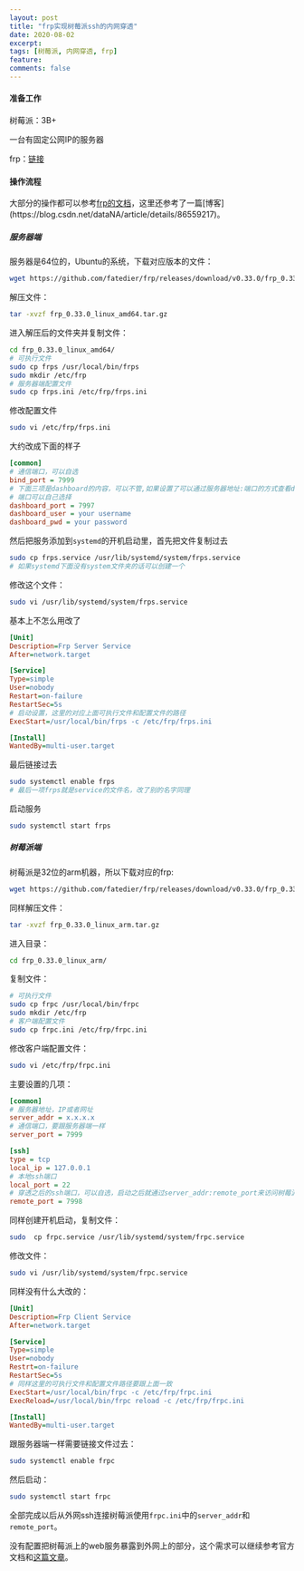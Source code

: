 ```yaml
---
layout: post
title: "frp实现树莓派ssh的内网穿透"
date: 2020-08-02
excerpt: 
tags: [树莓派, 内网穿透, frp]
feature: 
comments: false
---
```


#### 准备工作

树莓派：3B+

一台有固定公网IP的服务器

frp：[链接](https://github.com/fatedier/frp/releases)

#### 操作流程

大部分的操作都可以参考[frp的文档]([https://github.com/fatedier/frp/blob/master/README_zh.md#%E5%BC%80%E5%8F%91%E7%8A%B6%E6%80%81](https://github.com/fatedier/frp/blob/master/README_zh.md#开发状态))，这里还参考了一篇[博客](https://blog.csdn.net/dataNA/article/details/86559217)。

##### 服务器端

服务器是64位的，Ubuntu的系统，下载对应版本的文件：

```bash
wget https://github.com/fatedier/frp/releases/download/v0.33.0/frp_0.33.0_linux_amd64.tar.gz
```

解压文件：

```bash
tar -xvzf frp_0.33.0_linux_amd64.tar.gz
```

进入解压后的文件夹并复制文件：

```bash
cd frp_0.33.0_linux_amd64/
# 可执行文件
sudo cp frps /usr/local/bin/frps 
sudo mkdir /etc/frp
# 服务器端配置文件
sudo cp frps.ini /etc/frp/frps.ini
```

修改配置文件

```bash
sudo vi /etc/frp/frps.ini
```

大约改成下面的样子

```ini
[common]
# 通信端口，可以自选
bind_port = 7999
# 下面三项是dashboard的内容，可以不管,如果设置了可以通过服务器地址:端口的方式查看dashboard
# 端口可以自己选择
dashboard_port = 7997
dashboard_user = your username
dashboard_pwd = your password
```

然后把服务添加到`systemd`的开机启动里，首先把文件复制过去

```bash
sudo cp frps.service /usr/lib/systemd/system/frps.service
# 如果systemd下面没有system文件夹的话可以创建一个
```

修改这个文件：

```bash
sudo vi /usr/lib/systemd/system/frps.service
```

基本上不怎么用改了

```ini
[Unit]
Description=Frp Server Service
After=network.target

[Service]
Type=simple
User=nobody
Restart=on-failure
RestartSec=5s
# 启动设置，这里的对应上面可执行文件和配置文件的路径
ExecStart=/usr/local/bin/frps -c /etc/frp/frps.ini

[Install]
WantedBy=multi-user.target
```

最后链接过去

```bash
sudo systemctl enable frps
# 最后一项frps就是service的文件名，改了别的名字同理
```

启动服务

```bash
sudo systemctl start frps
```

##### 树莓派端

树莓派是32位的arm机器，所以下载对应的frp:

```bash
wget https://github.com/fatedier/frp/releases/download/v0.33.0/frp_0.33.0_linux_arm.tar.gz
```

同样解压文件：

```bash
tar -xvzf frp_0.33.0_linux_arm.tar.gz
```

进入目录：

```bash
cd frp_0.33.0_linux_arm/
```

复制文件：

```bash
# 可执行文件
sudo cp frpc /usr/local/bin/frpc 
sudo mkdir /etc/frp
# 客户端配置文件
sudo cp frpc.ini /etc/frp/frpc.ini
```

修改客户端配置文件：

```bash
sudo vi /etc/frp/frpc.ini
```

主要设置的几项：

```ini
[common]
# 服务器地址，IP或者网址
server_addr = x.x.x.x
# 通信端口，要跟服务器端一样
server_port = 7999

[ssh]
type = tcp               
local_ip = 127.0.0.1
# 本地ssh端口
local_port = 22
# 穿透之后的ssh端口，可以自选，启动之后就通过server_addr:remote_port来访问树莓派的ssh
remote_port = 7998
```

同样创建开机启动，复制文件：

```bash
sudo  cp frpc.service /usr/lib/systemd/system/frpc.service
```

修改文件：

```bash
sudo vi /usr/lib/systemd/system/frpc.service
```

同样没有什么大改的：

```ini
[Unit]
Description=Frp Client Service
After=network.target

[Service]
Type=simple
User=nobody
Restrt=on-failure
RestartSec=5s
# 同样这里的可执行文件和配置文件路径要跟上面一致
ExecStart=/usr/local/bin/frpc -c /etc/frp/frpc.ini
ExecReload=/usr/local/bin/frpc reload -c /etc/frp/frpc.ini

[Install]
WantedBy=multi-user.target
```

跟服务器端一样需要链接文件过去：

```bash
sudo systemctl enable frpc
```

然后启动：

```bash 
sudo systemctl start frpc
```

全部完成以后从外网ssh连接树莓派使用`frpc.ini`中的`server_addr`和`remote_port`。

没有配置把树莓派上的web服务暴露到外网上的部分，这个需求可以继续参考官方文档和[这篇文章](https://cloud.tencent.com/developer/article/1100398)。